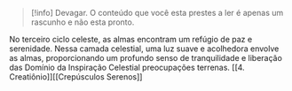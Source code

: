 >[!info] Devagar.
>O conteúdo que você esta prestes a ler é apenas um rascunho e não esta pronto.


No terceiro ciclo celeste, as almas encontram um refúgio de paz e serenidade. Nessa camada celestial, uma luz suave e acolhedora envolve as almas, proporcionando um profundo senso de tranquilidade e liberação das Domínio da Inspiração Celestial preocupações terrenas.
[[4. Creatiônio]][[Crepúsculos Serenos]]